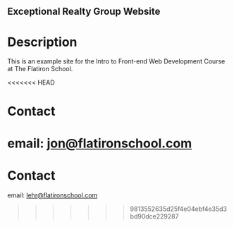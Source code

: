 Exceptional Realty Group Website
---

# Description

This is an example site for the Intro to Front-end Web Development Course at The Flatiron School.

<<<<<<< HEAD
# Contact

email: jon@flatironschool.com
=======
# Contact 

email: lehr@flatironschool.com
>>>>>>> 9813552635d25f4e04ebf4e35d3bd90dce229287
